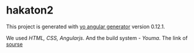 # hakaton2

This project is generated with [yo angular generator](https://github.com/yeoman/generator-angular)
version 0.12.1.

We used _HTML, CSS, Angularjs_. And the build system - _Youma_. The link of [sourse](pidzemka.azurewebsites.net)

